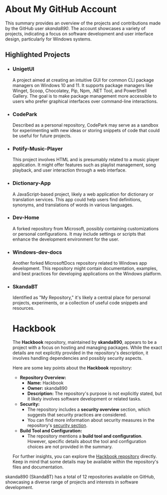 <!DOCTYPE html>
<html lang="en">
<head>
    <meta charset="UTF-8">
    <meta name="viewport" content="width=device-width, initial-scale=1.0">
    </head>
     <body>
    <h1>About My GitHub Account</h1>
    <p>This summary provides an overview of the projects and contributions made by the GitHub user <em>skanda890</em>. The account showcases a variety of projects, indicating a focus on software development and user interface design, particularly for Windows systems.</p>
    <h2>Highlighted Projects</h2>
    <ul>
        <li>
            <h3>UnigetUI</h3>
            <p>A project aimed at creating an intuitive GUI for common CLI package managers on Windows 10 and 11. It supports package managers like Winget, Scoop, Chocolatey, Pip, Npm, .NET Tool, and PowerShell Gallery. The goal is to make package management more accessible to users who prefer graphical interfaces over command-line interactions.</p>
        </li>
        <li>
            <h3>CodePark</h3>
            <p>Described as a personal repository, CodePark may serve as a sandbox for experimenting with new ideas or storing snippets of code that could be useful for future projects.</p>
        </li>
        <li>
            <h3>Potify-Music-Player</h3>
            <p>This project involves HTML and is presumably related to a music player application. It might offer features such as playlist management, song playback, and user interaction through a web interface.</p>
        </li>
        <li>
            <h3>Dictionary-App</h3>
            <p>A JavaScript-based project, likely a web application for dictionary or translation services. This app could help users find definitions, synonyms, and translations of words in various languages.</p>
        </li>
        <li>
            <h3>Dev-Home</h3>
            <p>A forked repository from Microsoft, possibly containing customizations or personal configurations. It may include settings or scripts that enhance the development environment for the user.</p>
        </li>
        <li>
            <h3>Windows-dev-docs</h3>
            <p>Another forked MicrosoftDocs repository related to Windows app development. This repository might contain documentation, examples, and best practices for developing applications on the Windows platform.</p>
        </li>
        <!-- Additional repositories -->
        <li>
            <h3>SkandaBT</h3>
            <p>Identified as "My Repository," it's likely a central place for personal projects, experiments, or a collection of useful code snippets and resources.</p>
         <h1>Hackbook</h1>
    <p>
        The <strong>Hackbook</strong> repository, maintained by <strong>skanda890</strong>, appears to be a project with a focus on hosting and managing packages. While the exact details are not explicitly provided in the repository's description, it involves handling dependencies and possibly security aspects.
    </p>
    <p>
        Here are some key points about the <strong>Hackbook</strong> repository:
    </p>
    <ul>
        <li><strong>Repository Overview:</strong>
            <ul>
                <li><strong>Name:</strong> Hackbook</li>
                <li><strong>Owner:</strong> skanda890</li>
                <li><strong>Description:</strong> The repository's purpose is not explicitly stated, but it likely involves software development or related tasks.</li>
            </ul>
        </li>
        <li><strong>Security:</strong>
            <ul>
                <li>The repository includes a <strong>security overview</strong> section, which suggests that security practices are considered.</li>
                <li>You can find more information about security measures in the repository's <a href="https://github.com/skanda890/Hackbook/security">security section</a>.</li>
            </ul>
        </li>
        <li><strong>Build Tool and Configuration:</strong>
            <ul>
                <li>The repository mentions a <strong>build tool and configuration</strong>. However, specific details about the tool and configuration choices are not provided in the summary.</li>
            </ul>
        </li>
    </ul>
    <p>
        For further insights, you can explore the <a href="https://github.com/skanda890/Hackbook">Hackbook repository</a> directly. Keep in mind that some details may be available within the repository's files and documentation.
    </p>  
        </li>
        <!-- Placeholder for additional repositories -->
        <!-- Add more <li> elements here with other repositories -->
    </ul>
    <p>skanda890 (SkandaBT) has a total of 12 repositories available on GitHub, showcasing a diverse range of projects and interests in software development.</p>
</body>
</html>
